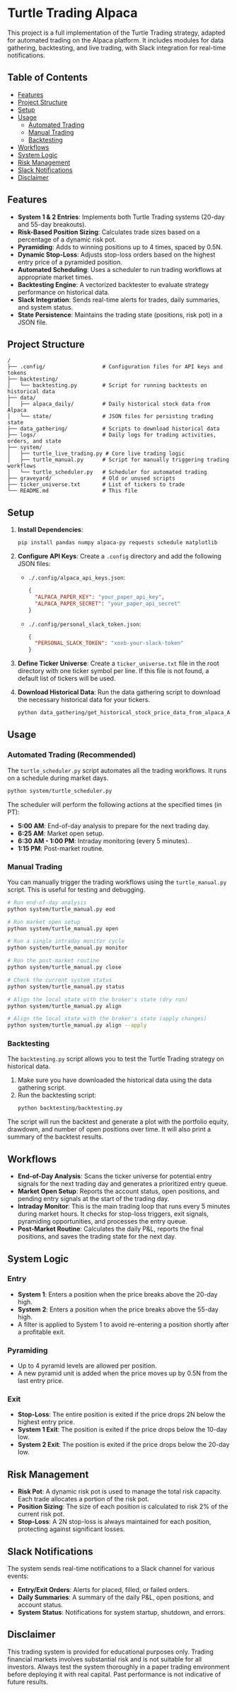 # Turtle Trading Alpaca

This project is a full implementation of the Turtle Trading strategy, adapted for automated trading on the Alpaca platform. It includes modules for data gathering, backtesting, and live trading, with Slack integration for real-time notifications.

## Table of Contents

- [Features](#features)
- [Project Structure](#project-structure)
- [Setup](#setup)
- [Usage](#usage)
  - [Automated Trading](#automated-trading-recommended)
  - [Manual Trading](#manual-trading)
  - [Backtesting](#backtesting)
- [Workflows](#workflows)
- [System Logic](#system-logic)
- [Risk Management](#risk-management)
- [Slack Notifications](#slack-notifications)
- [Disclaimer](#disclaimer)

## Features

- **System 1 & 2 Entries**: Implements both Turtle Trading systems (20-day and 55-day breakouts).
- **Risk-Based Position Sizing**: Calculates trade sizes based on a percentage of a dynamic risk pot.
- **Pyramiding**: Adds to winning positions up to 4 times, spaced by 0.5N.
- **Dynamic Stop-Loss**: Adjusts stop-loss orders based on the highest entry price of a pyramided position.
- **Automated Scheduling**: Uses a scheduler to run trading workflows at appropriate market times.
- **Backtesting Engine**: A vectorized backtester to evaluate strategy performance on historical data.
- **Slack Integration**: Sends real-time alerts for trades, daily summaries, and system status.
- **State Persistence**: Maintains the trading state (positions, risk pot) in a JSON file.

## Project Structure

```
/
├── .config/                  # Configuration files for API keys and tokens
├── backtesting/
│   └── backtesting.py        # Script for running backtests on historical data
├── data/
│   ├── alpaca_daily/         # Daily historical stock data from Alpaca
│   └── state/                # JSON files for persisting trading state
├── data_gathering/           # Scripts to download historical data
├── logs/                     # Daily logs for trading activities, orders, and state
├── system/
│   ├── turtle_live_trading.py # Core live trading logic
│   ├── turtle_manual.py      # Script for manually triggering trading workflows
│   └── turtle_scheduler.py   # Scheduler for automated trading
├── graveyard/                # Old or unused scripts
├── ticker_universe.txt       # List of tickers to trade
└── README.md                 # This file
```

## Setup

1.  **Install Dependencies**:
    ```bash
    pip install pandas numpy alpaca-py requests schedule matplotlib
    ```

2.  **Configure API Keys**:
    Create a `.config` directory and add the following JSON files:

    -   `./.config/alpaca_api_keys.json`:
        ```json
        {
          "ALPACA_PAPER_KEY": "your_paper_api_key",
          "ALPACA_PAPER_SECRET": "your_paper_api_secret"
        }
        ```

    -   `./.config/personal_slack_token.json`:
        ```json
        {
          "PERSONAL_SLACK_TOKEN": "xoxb-your-slack-token"
        }
        ```

3.  **Define Ticker Universe**:
    Create a `ticker_universe.txt` file in the root directory with one ticker symbol per line. If this file is not found, a default list of tickers will be used.

4.  **Download Historical Data**:
    Run the data gathering script to download the necessary historical data for your tickers.
    ```bash
    python data_gathering/get_historical_stock_price_data_from_alpaca_API.py
    ```

## Usage

### Automated Trading (Recommended)

The `turtle_scheduler.py` script automates all the trading workflows. It runs on a schedule during market days.

```bash
python system/turtle_scheduler.py
```

The scheduler will perform the following actions at the specified times (in PT):
- **5:00 AM**: End-of-day analysis to prepare for the next trading day.
- **6:25 AM**: Market open setup.
- **6:30 AM - 1:00 PM**: Intraday monitoring (every 5 minutes).
- **1:15 PM**: Post-market routine.

### Manual Trading

You can manually trigger the trading workflows using the `turtle_manual.py` script. This is useful for testing and debugging.

```bash
# Run end-of-day analysis
python system/turtle_manual.py eod

# Run market open setup
python system/turtle_manual.py open

# Run a single intraday monitor cycle
python system/turtle_manual.py monitor

# Run the post-market routine
python system/turtle_manual.py close

# Check the current system status
python system/turtle_manual.py status

# Align the local state with the broker's state (dry run)
python system/turtle_manual.py align

# Align the local state with the broker's state (apply changes)
python system/turtle_manual.py align --apply
```

### Backtesting

The `backtesting.py` script allows you to test the Turtle Trading strategy on historical data.

1.  Make sure you have downloaded the historical data using the data gathering script.
2.  Run the backtesting script:
    ```bash
    python backtesting/backtesting.py
    ```

The script will run the backtest and generate a plot with the portfolio equity, drawdown, and number of open positions over time. It will also print a summary of the backtest results.

## Workflows

-   **End-of-Day Analysis**: Scans the ticker universe for potential entry signals for the next trading day and generates a prioritized entry queue.
-   **Market Open Setup**: Reports the account status, open positions, and pending entry signals at the start of the trading day.
-   **Intraday Monitor**: This is the main trading loop that runs every 5 minutes during market hours. It checks for stop-loss triggers, exit signals, pyramiding opportunities, and processes the entry queue.
-   **Post-Market Routine**: Calculates the daily P&L, reports the final positions, and saves the trading state for the next day.

## System Logic

### Entry

-   **System 1**: Enters a position when the price breaks above the 20-day high.
-   **System 2**: Enters a position when the price breaks above the 55-day high.
-   A filter is applied to System 1 to avoid re-entering a position shortly after a profitable exit.

### Pyramiding

-   Up to 4 pyramid levels are allowed per position.
-   A new pyramid unit is added when the price moves up by 0.5N from the last entry price.

### Exit

-   **Stop-Loss**: The entire position is exited if the price drops 2N below the highest entry price.
-   **System 1 Exit**: The position is exited if the price drops below the 10-day low.
-   **System 2 Exit**: The position is exited if the price drops below the 20-day low.

## Risk Management

-   **Risk Pot**: A dynamic risk pot is used to manage the total risk capacity. Each trade allocates a portion of the risk pot.
-   **Position Sizing**: The size of each position is calculated to risk 2% of the current risk pot.
-   **Stop-Loss**: A 2N stop-loss is always maintained for each position, protecting against significant losses.

## Slack Notifications

The system sends real-time notifications to a Slack channel for various events:

-   **Entry/Exit Orders**: Alerts for placed, filled, or failed orders.
-   **Daily Summaries**: A summary of the daily P&L, open positions, and account status.
-   **System Status**: Notifications for system startup, shutdown, and errors.

## Disclaimer

This trading system is provided for educational purposes only. Trading financial markets involves substantial risk and is not suitable for all investors. Always test the system thoroughly in a paper trading environment before deploying it with real capital. Past performance is not indicative of future results.

